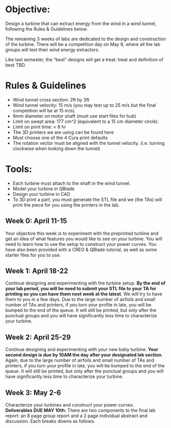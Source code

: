 # Objective:
Design a turbine that can extract energy from the wind in a wind tunnel, following the Rules & Guidelines below.   

The remaining 3 weeks of labs are dedicated to the design and construction of the turbine. There will be a competition day on May 9, where all the lab groups will test their wind energy extractors.   

Like last semester, the “best” designs will get a treat: treat and definition of best TBD. 
# Rules & Guidelines  

-	Wind tunnel cross section: 2ft by 3ft  
-	Wind tunnel velocity: 15 m/s (you may test up to 25 m/s but the final competition will be at 15 m/s).  
-	6mm diameter on motor shaft (must use start files for hub)  
-	Limit on swept area: 177 cm^2 (equivalent to a 15 cm diameter circle).    
-	Limit on print time: < 8 hr  
-	The 3D printers we are using can be found here   
-	Must choose one of the 4 Cura print defaults  
-	The rotation vector must be aligned with the tunnel velocity. (i.e. turning clockwise when looking down the tunnel)  

# Tools:
-	Each turbine must attach to the shaft in the wind tunnel.   
-	Model your turbine in QBlade  
-	Design your turbine in CAD   
-	To 3D print a part, you must generate the STL file and we (the TAs) will print the piece for you using the printers in the lab.   

## Week 0: April 11-15  
Your objective this week is to experiment with the preprinted turbine and get an idea of what features you would like to see on your turbine.  You will need to learn how to use the setup to construct your power curves. You have also been provided with a CREO & QBlade tutorial, as well as some starter files for you to use. 
## Week 1: April 18-22  
Continue designing and experimenting with the turbine setup. **By the end of your  lab period, you will be need to submit your STL file to your TA for printing so you can have them next week at the latest**.  We will try to have them to you in a few days.  Due to the large number of airfoils and small number of TAs and printers, if you turn your profile in late, you will be bumped to the end of the queue. It will still be printed, but only after the punctual groups and you will have significantly less time to characterize your turbine.
## Week 2: April 25-29  
Continue designing and experimenting with your new baby turbine. **Your second design is due by 10AM the day after your designated lab section**. Again, due to the large number of airfoils and small number of TAs and printers, if you turn your profile in late, you will be bumped to the end of the queue. It will still be printed, but only after the punctual groups and you will have significantly less time to characterize your turbine.
## Week 3: May 2-6  
Characterize your turbines and construct your power curves.  
**Deliverables DUE MAY 10th:** There are two components to the final lab report: an 8 page group report and a 2 page individual abstract and discussion. Each breaks downs as follows.
